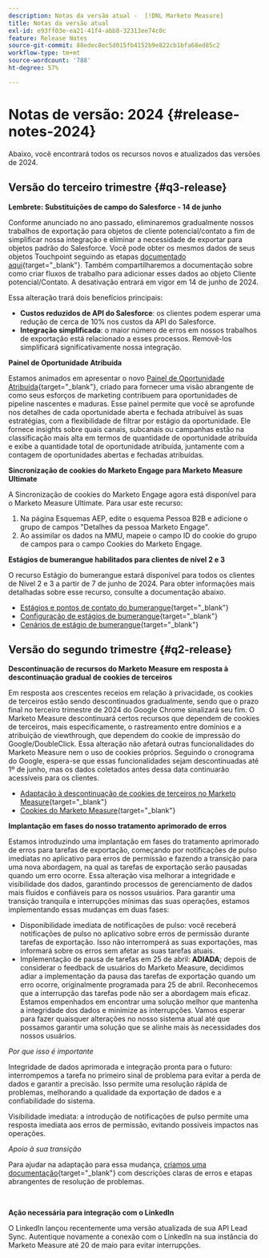```yaml
---
description: Notas da versão atual -  [!DNL Marketo Measure]
title: Notas da versão atual
exl-id: e93ff03e-ea21-41f4-abb8-32313ee74c0c
feature: Release Notes
source-git-commit: 88edec8ec5d015fb4152b9e822cb1bfa68ed85c2
workflow-type: tm+mt
source-wordcount: '788'
ht-degree: 57%

---
```


# Notas de versão: 2024 {#release-notes-2024}

Abaixo, você encontrará todos os recursos novos e atualizados das versões de 2024.

## Versão do terceiro trimestre {#q3-release}

<p>

**Lembrete: Substituições de campo do Salesforce - 14 de junho**

Conforme anunciado no ano passado, eliminaremos gradualmente nossos trabalhos de exportação para objetos de cliente potencial/contato a fim de simplificar nossa integração e eliminar a necessidade de exportar para objetos padrão do Salesforce. Você pode obter os mesmos dados de seus objetos Touchpoint seguindo as etapas [documentado aqui](/help/release-notes/previous-releases/2023.md#deprecations){target="_blank"}. Também compartilharemos a documentação sobre como criar fluxos de trabalho para adicionar esses dados ao objeto Cliente potencial/Contato. A desativação entrará em vigor em 14 de junho de 2024.

Essa alteração trará dois benefícios principais:

* **Custos reduzidos de API do Salesforce**: os clientes podem esperar uma redução de cerca de 10% nos custos da API do Salesforce.
* **Integração simplificada**: o maior número de erros em nossos trabalhos de exportação está relacionado a esses processos. Removê-los simplificará significativamente nossa integração.

**Painel de Oportunidade Atribuída**

Estamos animados em apresentar o novo [Painel de Oportunidade Atribuída](/help/marketo-measure-discover-ui/dashboards/attributed-opportunity-dashboard.md){target="_blank"}, criado para fornecer uma visão abrangente de como seus esforços de marketing contribuem para oportunidades de pipeline nascentes e maduras. Esse painel permite que você se aprofunde nos detalhes de cada oportunidade aberta e fechada atribuível às suas estratégias, com a flexibilidade de filtrar por estágio da oportunidade. Ele fornece insights sobre quais canais, subcanais ou campanhas estão na classificação mais alta em termos de quantidade de oportunidade atribuída e exibe a quantidade total de oportunidade atribuída, juntamente com a contagem de oportunidades abertas e fechadas atribuídas.

**Sincronização de cookies do Marketo Engage para Marketo Measure Ultimate**

A Sincronização de cookies do Marketo Engage agora está disponível para o Marketo Measure Ultimate. Para usar este recurso:

1. Na página Esquemas AEP, edite o esquema Pessoa B2B e adicione o grupo de campos &quot;Detalhes da pessoa Marketo Engage&quot;.
1. Ao assimilar os dados na MMU, mapeie o campo ID do cookie do grupo de campos para o campo Cookies do Marketo Engage.

**Estágios de bumerangue habilitados para clientes de nível 2 e 3**

O recurso Estágio do bumerangue estará disponível para todos os clientes de Nível 2 e 3 a partir de 7 de junho de 2024. Para obter informações mais detalhadas sobre esse recurso, consulte a documentação abaixo.

* [Estágios e pontos de contato do bumerangue](/help/advanced-marketo-measure-features/boomerang/boomerang-stages-and-touchpoints.md){target="_blank"}
* [Configuração de estágios de bumerangue](/help/advanced-marketo-measure-features/boomerang/setting-up-boomerang-stages.md){target="_blank"}
* [Cenários de estágio de bumerangue](/help/advanced-marketo-measure-features/boomerang/boomerang-stage-scenarios.md){target="_blank"}

<p>

## Versão do segundo trimestre {#q2-release}

<p>

**Descontinuação de recursos do Marketo Measure em resposta à descontinuação gradual de cookies de terceiros**

Em resposta aos crescentes receios em relação à privacidade, os cookies de terceiros estão sendo descontinuados gradualmente, sendo que o prazo final no terceiro trimestre de 2024 do Google Chrome sinalizará seu fim. O Marketo Measure descontinuará certos recursos que dependem de cookies de terceiros, mais especificamente, o rastreamento entre domínios e a atribuição de viewthrough, que dependem do cookie de impressão do Google/DoubleClick. Essa alteração não afetará outras funcionalidades do Marketo Measure nem o uso de cookies próprios. Seguindo o cronograma do Google, espera-se que essas funcionalidades sejam descontinuadas até 1º de junho, mas os dados coletados antes dessa data continuarão acessíveis para os clientes.

* [Adaptação à descontinuação de cookies de terceiros no Marketo Measure](https://nation.marketo.com/t5/employee-blogs/adapting-to-third-party-cookie-deprecation-in-marketo-measure/ba-p/345110){target="_blank"}
* [Cookies do Marketo Measure](/help/marketo-measure-tracking/setting-up-tracking/marketo-measure-cookies.md){target="_blank"}

**Implantação em fases do nosso tratamento aprimorado de erros**

Estamos introduzindo uma implantação em fases do tratamento aprimorado de erros para tarefas de exportação, começando por notificações de pulso imediatas no aplicativo para erros de permissão e fazendo a transição para uma nova abordagem, na qual as tarefas de exportação serão pausadas quando um erro ocorre. Essa alteração visa melhorar a integridade e visibilidade dos dados, garantindo processos de gerenciamento de dados mais fluidos e confiáveis para os nossos usuários. Para garantir uma transição tranquila e interrupções mínimas das suas operações, estamos implementando essas mudanças em duas fases:

* Disponibilidade imediata de notificações de pulso: você receberá notificações de pulso no aplicativo sobre erros de permissão durante tarefas de exportação. Isso não interromperá as suas exportações, mas informará sobre os erros sem afetar as suas tarefas atuais.
* Implementação de pausa de tarefas em 25 de abril: **ADIADA**; depois de considerar o feedback de usuários do Marketo Measure, decidimos adiar a implementação da pausa das tarefas de exportação quando um erro ocorre, originalmente programada para 25 de abril. Reconhecemos que a interrupção das tarefas pode não ser a abordagem mais eficaz. Estamos empenhados em encontrar uma solução melhor que mantenha a integridade dos dados e minimize as interrupções. Vamos esperar para fazer quaisquer alterações no nosso sistema atual até que possamos garantir uma solução que se alinhe mais às necessidades dos nossos usuários.

_Por que isso é importante_

Integridade de dados aprimorada e integração pronta para o futuro: interrompemos a tarefa no primeiro sinal de problema para evitar a perda de dados e garantir a precisão. Isso permite uma resolução rápida de problemas, melhorando a qualidade da exportação de dados e a confiabilidade do sistema.

Visibilidade imediata: a introdução de notificações de pulso permite uma resposta imediata aos erros de permissão, evitando possíveis impactos nas operações.

_Apoio à sua transição_

Para ajudar na adaptação para essa mudança, [criamos uma documentação](/help/configuration-and-setup/getting-started-with-marketo-measure/error-notifications.md){target="_blank"} com descrições claras de erros e etapas abrangentes de resolução de problemas.

<br>

**Ação necessária para integração com o LinkedIn**

O LinkedIn lançou recentemente uma versão atualizada de sua API Lead Sync. Autentique novamente a conexão com o LinkedIn na sua instância do Marketo Measure até 20 de maio para evitar interrupções.

